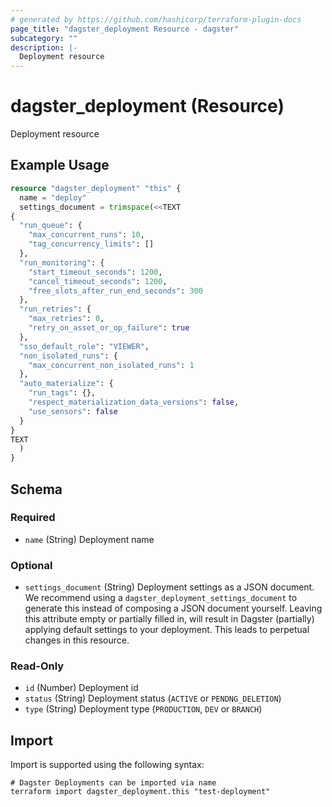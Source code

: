```yaml
---
# generated by https://github.com/hashicorp/terraform-plugin-docs
page_title: "dagster_deployment Resource - dagster"
subcategory: ""
description: |-
  Deployment resource
---
```


# dagster_deployment (Resource)

Deployment resource

## Example Usage

```terraform
resource "dagster_deployment" "this" {
  name = "deploy"
  settings_document = trimspace(<<TEXT
{
  "run_queue": {
    "max_concurrent_runs": 10,
    "tag_concurrency_limits": []
  },
  "run_monitoring": {
    "start_timeout_seconds": 1200,
    "cancel_timeout_seconds": 1200,
    "free_slots_after_run_end_seconds": 300
  },
  "run_retries": {
    "max_retries": 0,
    "retry_on_asset_or_op_failure": true
  },
  "sso_default_role": "VIEWER",
  "non_isolated_runs": {
    "max_concurrent_non_isolated_runs": 1
  },
  "auto_materialize": {
    "run_tags": {},
    "respect_materialization_data_versions": false,
    "use_sensors": false
  }
}
TEXT
  )
}
```

<!-- schema generated by tfplugindocs -->
## Schema

### Required

- `name` (String) Deployment name

### Optional

- `settings_document` (String) Deployment settings as a JSON document. We recommend using a `dagster_deployment_settings_document` to generate this instead of composing a JSON document yourself. Leaving this attribute empty or partially filled in, will result in Dagster (partially) applying default settings to your deployment. This leads to perpetual changes in this resource.

### Read-Only

- `id` (Number) Deployment id
- `status` (String) Deployment status (`ACTIVE` or `PENDNG_DELETION`)
- `type` (String) Deployment type (`PRODUCTION`, `DEV` or `BRANCH`)

## Import

Import is supported using the following syntax:

```shell
# Dagster Deployments can be imported via name
terraform import dagster_deployment.this "test-deployment"
```

